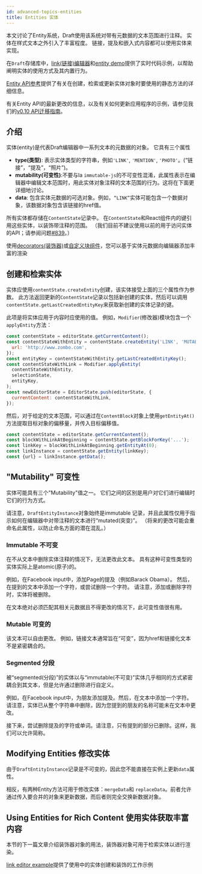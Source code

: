 ```yaml
---
id: advanced-topics-entities
title: Entities 实体
---
```


本文讨论了Entity系统，Draft使用该系统对带有元数据的文本范围进行注释。
实体在样式文本之外引入了丰富程度。
链接，提及和嵌入式内容都可以使用实体来实现。  

在`Draft`存储库中，[link(链接)编辑器](https://github.com/facebook/draft-js/tree/master/examples/draft-0-10-0/link)和[entity demo](https://github.com/facebook/draft-js/tree/master/examples/draft-0-10-0/entity)提供了实时代码示例，以帮助阐明实体的使用方式及其内置行为。  

[Entity API参考](/docs/api-reference-entity)提供了有关在创建，检索或更新实体对象时要使用的静态方法的详细信息。  

有关Entity API的最新更改的信息，以及有关如何更新应用程序的示例，请参见我们的[v0.10 API迁移指南](/docs/v0-10-api-migration#content)。

## 介绍

实体(entity)是代表Draft编辑器中一系列文本的元数据的对象。
它具有三个属性

- **type(类型)**: 表示实体类型的字符串，例如`'LINK'`, `'MENTION'`, `'PHOTO'`。(“链接”，“提及”，“照片”)。
- **mutability(可变性)**:不要与la `immutable-js`的不可变性混淆，此属性表示在编辑器中编辑文本范围时，用此实体对象注释的文本范围的行为。这将在下面更详细地讨论。
- **data**: 包含实体元数据的可选对象。例如，`“LINK”`实体可能包含一个数据对象，该数据对象包含该链接的href值。

所有实体都存储在`ContentState`记录中。
在`ContentState`和React组件内的键引用这些实体，以装饰带注释的范围。
（我们目前不建议使用以前的用于访问实体的API；请参阅问题[#839](https://github.com/facebook/draft-js/issues/839)。）

使用[decorators(装饰器)](/docs/advanced-topics-decorators)或[自定义块组件](/docs/advanced-topics-block-components)，您可以基于实体元数据向编辑器添加丰富的渲染

## 创建和检索实体

实体应使用`contentState.createEntity`创建，该实体接受上面的三个属性作为参数。
此方法返回更新的`ContentState`记录以包括新创建的实体，然后可以调用`contentState.getLastCreatedEntityKey`来获取新创建的实体记录的键。

此项是将实体应用于内容时应使用的值。
例如，`Modifier`(修改器)模块包含一个`applyEntity`方法：

```js
const contentState = editorState.getCurrentContent();
const contentStateWithEntity = contentState.createEntity('LINK', 'MUTABLE', {
  url: 'http://www.zombo.com',
});
const entityKey = contentStateWithEntity.getLastCreatedEntityKey();
const contentStateWithLink = Modifier.applyEntity(
  contentStateWithEntity,
  selectionState,
  entityKey,
);
const newEditorState = EditorState.push(editorState, {
  currentContent: contentStateWithLink,
});
```
然后，对于给定的文本范围，可以通过在`ContentBlock`对象上使用`getEntityAt()`方法提取目标对象的偏移量，并传入目标偏移值。

```js
const contentState = editorState.getCurrentContent();
const blockWithLinkAtBeginning = contentState.getBlockForKey('...');
const linkKey = blockWithLinkAtBeginning.getEntityAt(0);
const linkInstance = contentState.getEntity(linkKey);
const {url} = linkInstance.getData();
```

## "Mutability" 可变性

实体可能具有三个"Mutability"值之一。
它们之间的区别是用户对它们进行编辑时它们的行为方式。

请注意，`DraftEntityInstance`对象始终是immutable 记录，并且此属性仅用于指示如何在编辑器中对带注释的文本进行“mutated(突变)”。
（将来的更改可能会重命名此属性，以防止命名方面的潜在混乱。）

### Immutable 不可变

在不从文本中删除实体注释的情况下，无法更改此文本。
具有这种可变性类型的实体实际上是atomic(原子)的。

例如，在Facebook input中，添加Page的提及（例如Barack Obama）。
然后，在提到的文本中添加一个字符，或尝试删除一个字符。
请注意，添加或删除字符时，实体将被删除。

在文本绝对必须匹配其相关元数据且不得更改的情况下，此可变性值很有用。

### Mutable 可变的

该文本可以自由更改。
例如，链接文本通常旨在“可变”，因为href和链接化文本不是紧密耦合的。

### Segmented 分段

被“segmented(分段)”的实体以与“immutable(不可变)”实体几乎相同的方式紧密耦合到其文本，但是允许通过删除进行自定义。

例如，在Facebook input中，为朋友添加提及。然后，在文本中添加一个字符。请注意，实体已从整个字符串中删除，因为您提到的朋友的名称可能未在文本中更改。

接下来，尝试删除提及的字符或单词。请注意，只有提到的部分已删除。这样，我们可以允许简称。

## Modifying Entities 修改实体

由于`DraftEntityInstance`记录是不可变的，因此您不能直接在实例上更新`data`属性。

相反，有两种Entity方法可用于修改实体：`mergeData`和 `replaceData`。前者允许通过传入要合并的对象来更新数据，而后者则完全交换新数据对象。

## Using Entities for Rich Content 使用实体获取丰富内容

本节的下一篇文章介绍装饰器对象的用法，装饰器对象可用于检索实体以进行渲染。

[link editor example](https://github.com/facebook/draft-js/tree/master/examples/draft-0-10-0/link)提供了使用中的实体创建和装饰的工作示例
